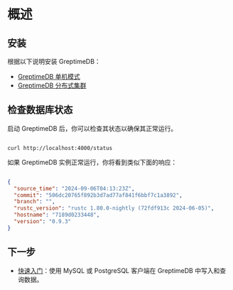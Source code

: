 # 概述

## 安装

根据以下说明安装 GreptimeDB：

- [GreptimeDB 单机模式](greptimedb-standalone.md)
- [GreptimeDB 分布式集群](greptimedb-cluster.md)

## 检查数据库状态

启动 GreptimeDB 后，你可以检查其状态以确保其正常运行。

```shell

curl http://localhost:4000/status

```

如果 GreptimeDB 实例正常运行，你将看到类似下面的响应：

```json

{
  "source_time": "2024-09-06T04:13:23Z",
  "commit": "506dc20765f892b3d7ad77af841f6bbf7c1a3892",
  "branch": "",
  "rustc_version": "rustc 1.80.0-nightly (72fdf913c 2024-06-05)",
  "hostname": "7189d0233448",
  "version": "0.9.3"
}

```

## 下一步

- [快速入门](/getting-started/quick-start.md)：使用 MySQL 或 PostgreSQL 客户端在 GreptimeDB 中写入和查询数据。
